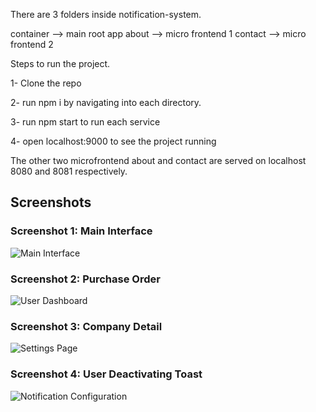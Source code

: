 There are 3 folders inside notification-system.

container --> main root app
about 	  --> micro frontend 1
contact   --> micro frontend 2

Steps to run the  project. 

1- Clone the repo

2- run npm i by navigating into each directory.

3- run npm start to run each service

4- open localhost:9000 to see the project running


The other two microfrontend about and contact are served on localhost 8080 and 8081 respectively.


## Screenshots

### Screenshot 1: Main Interface
![Main Interface](./screenshots/01.jpeg)

### Screenshot 2: Purchase Order
![User Dashboard](./screenshots/02.jpeg)

### Screenshot 3: Company Detail
![Settings Page](./screenshots/03.jpeg)

### Screenshot 4: User Deactivating Toast
![Notification Configuration](./screenshots/04.jpeg)